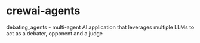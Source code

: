 # crewai-agents

debating_agents - multi-agent AI application that leverages multiple LLMs to act as a debater, opponent and a judge
